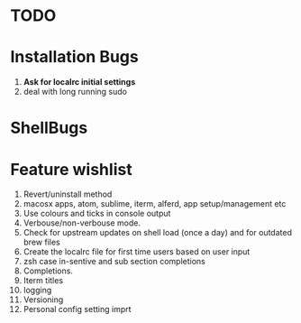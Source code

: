 # TODO

# Installation Bugs

1. **Ask for localrc initial settings**
2. deal with long running sudo

# ShellBugs


# Feature wishlist

1. Revert/uninstall method
2. macosx apps, atom, sublime, iterm, alferd, app setup/management etc
3. Use colours and ticks in console output
4. Verbouse/non-verbouse mode.
5. Check for upstream updates on shell load (once a day) and for outdated brew files
7. Create the localrc file for first time users based on user input
9. zsh case in-sentive and sub section completions
10. Completions.
11. Iterm titles
12. logging
13. Versioning
14. Personal config setting imprt
